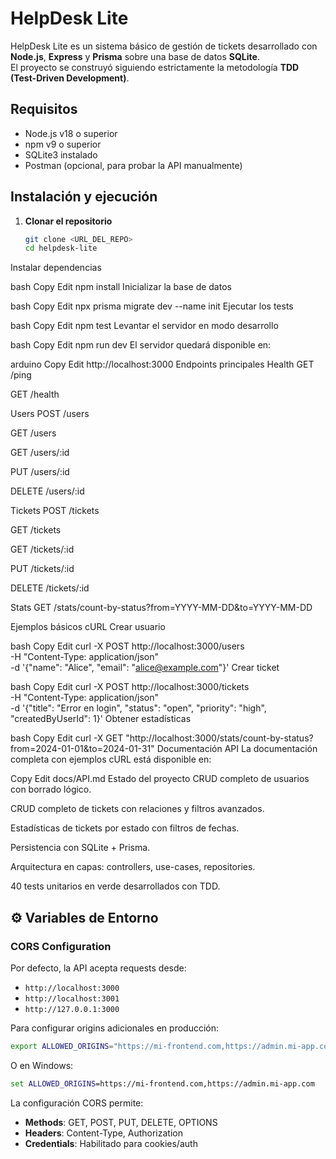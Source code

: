 # HelpDesk Lite

HelpDesk Lite es un sistema básico de gestión de tickets desarrollado con **Node.js**, **Express** y **Prisma** sobre una base de datos **SQLite**.  
El proyecto se construyó siguiendo estrictamente la metodología **TDD (Test-Driven Development)**.

## Requisitos

- Node.js v18 o superior  
- npm v9 o superior  
- SQLite3 instalado  
- Postman (opcional, para probar la API manualmente)

## Instalación y ejecución

1. **Clonar el repositorio**
   ```bash
   git clone <URL_DEL_REPO>
   cd helpdesk-lite
Instalar dependencias

bash
Copy
Edit
npm install
Inicializar la base de datos

bash
Copy
Edit
npx prisma migrate dev --name init
Ejecutar los tests

bash
Copy
Edit
npm test
Levantar el servidor en modo desarrollo

bash
Copy
Edit
npm run dev
El servidor quedará disponible en:

arduino
Copy
Edit
http://localhost:3000
Endpoints principales
Health
GET /ping

GET /health

Users
POST /users

GET /users

GET /users/:id

PUT /users/:id

DELETE /users/:id

Tickets
POST /tickets

GET /tickets

GET /tickets/:id

PUT /tickets/:id

DELETE /tickets/:id

Stats
GET /stats/count-by-status?from=YYYY-MM-DD&to=YYYY-MM-DD

Ejemplos básicos cURL
Crear usuario

bash
Copy
Edit
curl -X POST http://localhost:3000/users \
  -H "Content-Type: application/json" \
  -d '{"name": "Alice", "email": "alice@example.com"}'
Crear ticket

bash
Copy
Edit
curl -X POST http://localhost:3000/tickets \
  -H "Content-Type: application/json" \
  -d '{"title": "Error en login", "status": "open", "priority": "high", "createdByUserId": 1}'
Obtener estadísticas

bash
Copy
Edit
curl -X GET "http://localhost:3000/stats/count-by-status?from=2024-01-01&to=2024-01-31"
Documentación API
La documentación completa con ejemplos cURL está disponible en:

Copy
Edit
docs/API.md
Estado del proyecto
CRUD completo de usuarios con borrado lógico.

CRUD completo de tickets con relaciones y filtros avanzados.

Estadísticas de tickets por estado con filtros de fechas.

Persistencia con SQLite + Prisma.

Arquitectura en capas: controllers, use-cases, repositories.

40 tests unitarios en verde desarrollados con TDD.

## ⚙️ Variables de Entorno

### CORS Configuration

Por defecto, la API acepta requests desde:
- `http://localhost:3000` 
- `http://localhost:3001`
- `http://127.0.0.1:3000`

Para configurar origins adicionales en producción:

```bash
export ALLOWED_ORIGINS="https://mi-frontend.com,https://admin.mi-app.com"
```

O en Windows:
```cmd
set ALLOWED_ORIGINS=https://mi-frontend.com,https://admin.mi-app.com
```

La configuración CORS permite:
- **Methods**: GET, POST, PUT, DELETE, OPTIONS
- **Headers**: Content-Type, Authorization  
- **Credentials**: Habilitado para cookies/auth